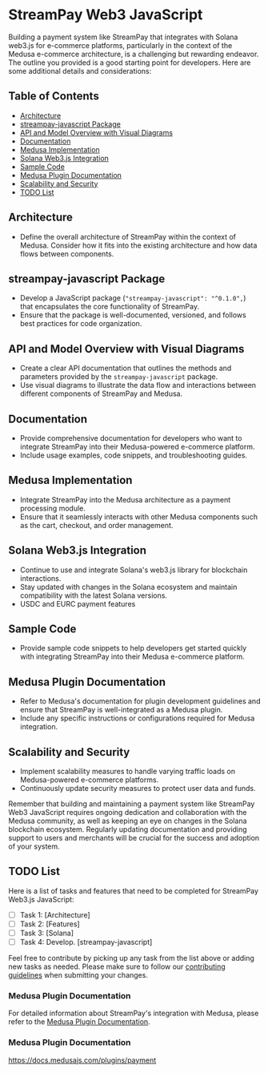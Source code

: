 # StreamPay Web3 JavaScript

Building a payment system like StreamPay that integrates with Solana web3.js for e-commerce platforms, particularly in the context of the Medusa e-commerce architecture, is a challenging but rewarding endeavor. The outline you provided is a good starting point for developers. Here are some additional details and considerations:

## Table of Contents

- [Architecture](#architecture)
- [streampay-javascript Package](#streampay-javascript-package)
- [API and Model Overview with Visual Diagrams](#api-and-model-overview-with-visual-diagrams)
- [Documentation](#documentation)
- [Medusa Implementation](#medusa-implementation)
- [Solana Web3.js Integration](#solana-web3js-integration)
- [Sample Code](#sample-code)
- [Medusa Plugin Documentation](#medusa-plugin-documentation)
- [Scalability and Security](#scalability-and-security)
- [TODO List](#todo-list)

## Architecture

- Define the overall architecture of StreamPay within the context of Medusa. Consider how it fits into the existing architecture and how data flows between components.

## streampay-javascript Package

- Develop a JavaScript package (`"streampay-javascript": "^0.1.0",`) that encapsulates the core functionality of StreamPay.
- Ensure that the package is well-documented, versioned, and follows best practices for code organization.

## API and Model Overview with Visual Diagrams

- Create a clear API documentation that outlines the methods and parameters provided by the `streampay-javascript` package.
- Use visual diagrams to illustrate the data flow and interactions between different components of StreamPay and Medusa.

## Documentation

- Provide comprehensive documentation for developers who want to integrate StreamPay into their Medusa-powered e-commerce platform.
- Include usage examples, code snippets, and troubleshooting guides.

## Medusa Implementation

- Integrate StreamPay into the Medusa architecture as a payment processing module.
- Ensure that it seamlessly interacts with other Medusa components such as the cart, checkout, and order management.

## Solana Web3.js Integration

- Continue to use and integrate Solana's web3.js library for blockchain interactions.
- Stay updated with changes in the Solana ecosystem and maintain compatibility with the latest Solana versions.
- USDC and EURC payment features

## Sample Code

- Provide sample code snippets to help developers get started quickly with integrating StreamPay into their Medusa e-commerce platform.

## Medusa Plugin Documentation

- Refer to Medusa's documentation for plugin development guidelines and ensure that StreamPay is well-integrated as a Medusa plugin.
- Include any specific instructions or configurations required for Medusa integration.

## Scalability and Security

- Implement scalability measures to handle varying traffic loads on Medusa-powered e-commerce platforms.
- Continuously update security measures to protect user data and funds.

Remember that building and maintaining a payment system like StreamPay Web3 JavaScript requires ongoing dedication and collaboration with the Medusa community, as well as keeping an eye on changes in the Solana blockchain ecosystem. Regularly updating documentation and providing support to users and merchants will be crucial for the success and adoption of your system.

## TODO List

Here is a list of tasks and features that need to be completed for StreamPay Web3.js JavaScript:

- [ ] Task 1: [Architecture]
- [ ] Task 2: [Features]
- [ ] Task 3: [Solana]
- [ ] Task 4: Develop. [streampay-javascript]

Feel free to contribute by picking up any task from the list above or adding new tasks as needed. Please make sure to follow our [contributing guidelines](CONTRIBUTING.md) when submitting your changes.

### Medusa Plugin Documentation

For detailed information about StreamPay's integration with Medusa, please refer to the [Medusa Plugin Documentation](https://docs.medusajs.com/plugins/payment).

### Medusa Plugin Documentation

https://docs.medusajs.com/plugins/payment